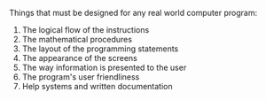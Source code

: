 Things that must be designed for any real world computer program:

1. The logical flow of the instructions
2. The mathematical procedures
3. The layout of the programming statements
4. The appearance of the screens
5. The way information is presented to the user
6. The program's user friendliness
7. Help systems and written documentation
